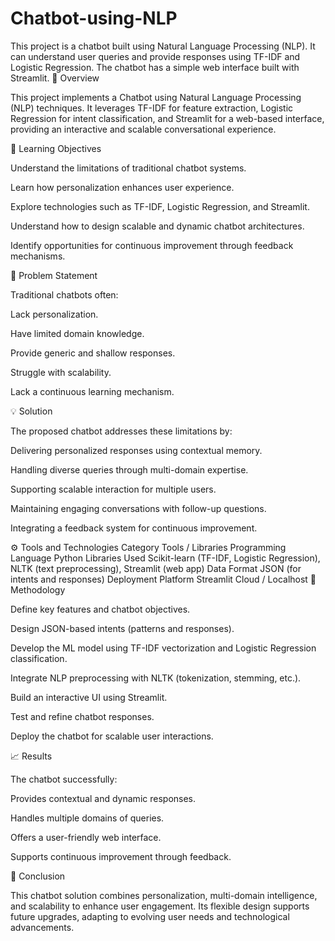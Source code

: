 # Chatbot-using-NLP
This project is a chatbot built using Natural Language Processing (NLP). It can understand user queries and provide responses using TF-IDF and Logistic Regression. The chatbot has a simple web interface built with Streamlit.
📘 Overview

This project implements a Chatbot using Natural Language Processing (NLP) techniques.
It leverages TF-IDF for feature extraction, Logistic Regression for intent classification, and Streamlit for a web-based interface, providing an interactive and scalable conversational experience.

🎯 Learning Objectives

Understand the limitations of traditional chatbot systems.

Learn how personalization enhances user experience.

Explore technologies such as TF-IDF, Logistic Regression, and Streamlit.

Understand how to design scalable and dynamic chatbot architectures.

Identify opportunities for continuous improvement through feedback mechanisms.

🧩 Problem Statement

Traditional chatbots often:

Lack personalization.

Have limited domain knowledge.

Provide generic and shallow responses.

Struggle with scalability.

Lack a continuous learning mechanism.

💡 Solution

The proposed chatbot addresses these limitations by:

Delivering personalized responses using contextual memory.

Handling diverse queries through multi-domain expertise.

Supporting scalable interaction for multiple users.

Maintaining engaging conversations with follow-up questions.

Integrating a feedback system for continuous improvement.

⚙️ Tools and Technologies
Category	Tools / Libraries
Programming Language	Python
Libraries Used	Scikit-learn (TF-IDF, Logistic Regression), NLTK (text preprocessing), Streamlit (web app)
Data Format	JSON (for intents and responses)
Deployment Platform	Streamlit Cloud / Localhost
🧠 Methodology

Define key features and chatbot objectives.

Design JSON-based intents (patterns and responses).

Develop the ML model using TF-IDF vectorization and Logistic Regression classification.

Integrate NLP preprocessing with NLTK (tokenization, stemming, etc.).

Build an interactive UI using Streamlit.

Test and refine chatbot responses.

Deploy the chatbot for scalable user interactions.

📈 Results

The chatbot successfully:

Provides contextual and dynamic responses.

Handles multiple domains of queries.

Offers a user-friendly web interface.

Supports continuous improvement through feedback.

🏁 Conclusion

This chatbot solution combines personalization, multi-domain intelligence, and scalability to enhance user engagement.
Its flexible design supports future upgrades, adapting to evolving user needs and technological advancements.
